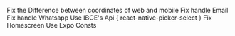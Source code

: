 Fix the Difference between coordinates of web and mobile
Fix handle Email
Fix handle Whatsapp
Use IBGE's Api { react-native-picker-select }
Fix Homescreen
Use Expo Consts
